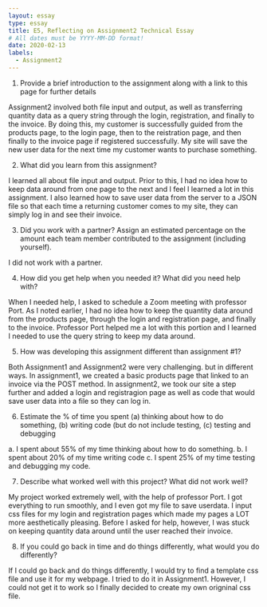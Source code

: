 ```yaml
---
layout: essay
type: essay
title: E5, Reflecting on Assignment2 Technical Essay
# All dates must be YYYY-MM-DD format!
date: 2020-02-13
labels:
  - Assignment2
---
```

1. Provide a brief introduction to the assignment along with a link to this page for further details

Assignment2 involved both file input and output, as well as transferring quantity data as a query string through the login, registration, and finally to the invoice. By doing this, my customer is successfully guided from the products page, to the login page, then to the reistration page, and then finally to the invoice page if registered successfully. My site will save the new user data for the next time my customer wants to purchase something. 

2. What did you learn from this assignment?

I learned all about file input and output. Prior to this, I had no idea how to keep data around from one page to the next and I feel I learned a lot in this assignment. I also learned how to save user data from the server to a JSON file so that each time a returning customer comes to my site, they can simply log in and see their invoice. 

3. Did you work with a partner? Assign an estimated percentage on the amount each team member contributed to the assignment (including yourself).

I did not work with a partner. 

4. How did you get help when you needed it? What did you need help with?

When I needed help, I asked to schedule a Zoom meeting with professor Port. As I noted earlier, I had no idea how to keep the quantity data around from the products page, through the login and registration page, and finally to the invoice. Professor Port helped me a lot with this portion and I learned I needed to use the query string to keep my data around. 

5. How was developing this assignment different than assignment #1?

Both Assignment1 and Assignment2 were very challenging. but in different ways. In assignment1, we created a basic products page that linked to an invoice via the POST method. In assignment2, we took our site a step further and added a login and registragion page as well as code that would save user data into a file so they can log in. 

6. Estimate the % of time you spent (a) thinking about how to do something, (b) writing code (but do not include testing, (c) testing and debugging

a. I spent about 55% of my time thinking about how to do something.
b. I spent about 20% of my time writing code
c. I spent 25% of my time testing and debugging my code. 

7. Describe what worked well with this project? What did not work well?

My project worked extremely well, with the help of professor Port. I got everything to run smoothly, and I even got my file to save userdata. I input css files for my login and registration pages which made my pages a LOT more aesthetically pleasing. Before I asked for help, however, I was stuck on keeping quantity data around until the user reached their invoice. 

8. If you could go back in time and do things differently, what would you do differently?

If I could go back and do things differently, I would try to find a template css file and use it for my webpage. I tried to do it in Assignment1. However, I could not get it to work so I finally decided to create my own origninal css file. 
